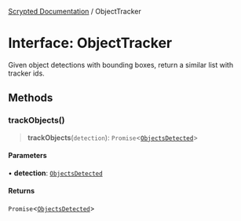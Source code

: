 [Scrypted Documentation](../globals.md) / ObjectTracker

# Interface: ObjectTracker

Given object detections with bounding boxes, return a similar list with tracker ids.

## Methods

### trackObjects()

> **trackObjects**(`detection`): `Promise`\<[`ObjectsDetected`](ObjectsDetected.md)\>

#### Parameters

• **detection**: [`ObjectsDetected`](ObjectsDetected.md)

#### Returns

`Promise`\<[`ObjectsDetected`](ObjectsDetected.md)\>
